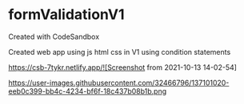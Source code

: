 # formValidationV1
Created with CodeSandbox

Created web app using js html css
in V1 using condition statements 

https://csb-7tykr.netlify.app/![Screenshot from 2021-10-13 14-02-54]

https://user-images.githubusercontent.com/32466796/137101020-eeb0c399-bb4c-4234-bf6f-18c437b08b1b.png
